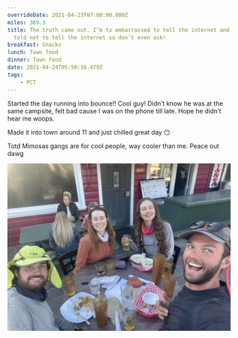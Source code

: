 ```yaml
---
overrideDate: 2021-04-23T07:00:00.000Z
miles: 369.3
title: The truth came out. I’m to embarrassed to tell the internet and I was
  told not to tell the internet so don’t even ask!
breakfast: Snacks
lunch: Town food
dinner: Town food
date: 2021-04-24T05:50:16.479Z
tags: 
    - PCT
---
```

Started the day running into bounce!! Cool guy! Didn’t know he was at the same campsite, felt bad cause I was on the phone till late. Hope he didn’t hear me woops.



Made it into town around 11 and just chilled great day 😶



Totd Mimosas gangs are for cool people, way cooler than me. Peace out dawg

![Dinner](2aafdb26-8039-47ae-9b81-9d5f3e640275.jpeg "Dinner")